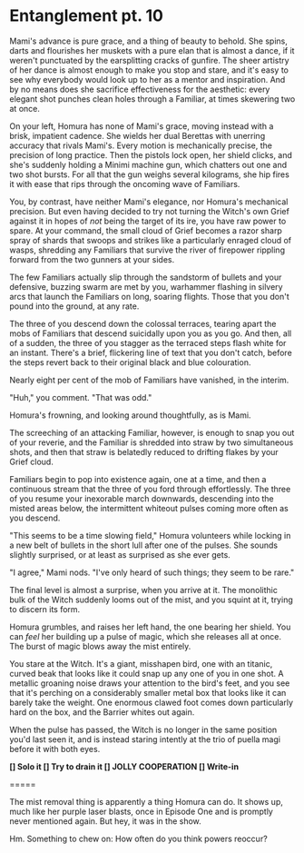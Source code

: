 # Entanglement pt. 10

Mami's advance is pure grace, and a thing of beauty to behold. She spins, darts and flourishes her muskets with a pure elan that is almost a dance, if it weren't punctuated by the earsplitting cracks of gunfire. The sheer artistry of her dance is almost enough to make you stop and stare, and it's easy to see why everybody would look up to her as a mentor and inspiration. And by no means does she sacrifice effectiveness for the aesthetic: every elegant shot punches clean holes through a Familiar, at times skewering two at once.

On your left, Homura has none of Mami's grace, moving instead with a brisk, impatient cadence. She wields her dual Berettas with unerring accuracy that rivals Mami's. Every motion is mechanically precise, the precision of long practice. Then the pistols lock open, her shield clicks, and she's suddenly holding a Minimi machine gun, which chatters out one and two shot bursts. For all that the gun weighs several kilograms, she hip fires it with ease that rips through the oncoming wave of Familiars.

You, by contrast, have neither Mami's elegance, nor Homura's mechanical precision. But even having decided to try not turning the Witch's own Grief against it in hopes of *not* being the target of its ire, you have raw power to spare. At your command, the small cloud of Grief becomes a razor sharp spray of shards that swoops and strikes like a particularly enraged cloud of wasps, shredding any Familiars that survive the river of firepower rippling forward from the two gunners at your sides.

The few Familiars actually slip through the sandstorm of bullets and your defensive, buzzing swarm are met by you, warhammer flashing in silvery arcs that launch the Familiars on long, soaring flights. Those that you don't pound into the ground, at any rate.

The three of you descend down the colossal terraces, tearing apart the mobs of Familiars that descend suicidally upon you as you go. And then, all of a sudden, the three of you stagger as the terraced steps flash white for an instant. There's a brief, flickering line of text that you don't catch, before the steps revert back to their original black and blue colouration.

Nearly eight per cent of the mob of Familiars have vanished, in the interim.

"Huh," you comment. "That was odd."

Homura's frowning, and looking around thoughtfully, as is Mami.

The screeching of an attacking Familiar, however, is enough to snap you out of your reverie, and the Familiar is shredded into straw by two simultaneous shots, and then that straw is belatedly reduced to drifting flakes by your Grief cloud.

Familiars begin to pop into existence again, one at a time, and then a continuous stream that the three of you ford through effortlessly. The three of you resume your inexorable march downwards, descending into the misted areas below, the intermittent whiteout pulses coming more often as you descend.

"This seems to be a time slowing field," Homura volunteers while locking in a new belt of bullets in the short lull after one of the pulses. She sounds slightly surprised, or at least as surprised as she ever gets.

"I agree," Mami nods. "I've only heard of such things; they seem to be rare."

The final level is almost a surprise, when you arrive at it. The monolithic bulk of the Witch suddenly looms out of the mist, and you squint at it, trying to discern its form.

Homura grumbles, and raises her left hand, the one bearing her shield. You can *feel* her building up a pulse of magic, which she releases all at once. The burst of magic blows away the mist entirely.

You stare at the Witch. It's a giant, misshapen bird, one with an titanic, curved beak that looks like it could snap up any one of you in one shot. A metallic groaning noise draws your attention to the bird's feet, and you see that it's perching on a considerably smaller metal box that looks like it can barely take the weight. One enormous clawed foot comes down particularly hard on the box, and the Barrier whites out again.

When the pulse has passed, the Witch is no longer in the same position you'd last seen it, and is instead staring intently at the trio of puella magi before it with both eyes.

**\[] Solo it
\[] Try to drain it
\[] JOLLY COOPERATION
\[] Write-in**

\=====​

The mist removal thing is apparently a thing Homura can do. It shows up, much like her purple laser blasts, once in Episode One and is promptly never mentioned again. But hey, it was in the show.

Hm. Something to chew on: How often do you think powers reoccur?
